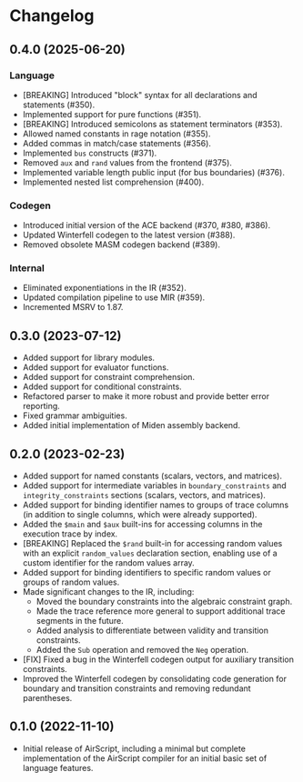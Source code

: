 # Changelog

## 0.4.0 (2025-06-20)

### Language

- [BREAKING] Introduced "block" syntax for all declarations and statements (#350).
- Implemented support for pure functions (#351).
- [BREAKING] Introduced semicolons as statement terminators (#353).
- Allowed named constants in rage notation (#355).
- Added commas in match/case statements (#356).
- Implemented `bus` constructs (#371).
- Removed `aux` and `rand` values from the frontend (#375).
- Implemented variable length public input (for bus boundaries) (#376).
- Implemented nested list comprehension (#400).

### Codegen

- Introduced initial version of the ACE backend (#370, #380, #386).
- Updated Winterfell codegen to the latest version (#388).
- Removed obsolete MASM codegen backend (#389).

### Internal

- Eliminated exponentiations in the IR (#352).
- Updated compilation pipeline to use MIR (#359).
- Incremented MSRV to 1.87.

## 0.3.0 (2023-07-12)

- Added support for library modules.
- Added support for evaluator functions.
- Added support for constraint comprehension.
- Added support for conditional constraints.
- Refactored parser to make it more robust and provide better error reporting.
- Fixed grammar ambiguities.
- Added initial implementation of Miden assembly backend.

## 0.2.0 (2023-02-23)

- Added support for named constants (scalars, vectors, and matrices).
- Added support for intermediate variables in `boundary_constraints` and `integrity_constraints` sections (scalars, vectors, and matrices).
- Added support for binding identifier names to groups of trace columns (in addition to single columns, which were already supported).
- Added the `$main` and `$aux` built-ins for accessing columns in the execution trace by index.
- [BREAKING] Replaced the `$rand` built-in for accessing random values with an explicit `random_values` declaration section, enabling use of a custom identifier for the random values array.
- Added support for binding identifiers to specific random values or groups of random values.
- Made significant changes to the IR, including:
  - Moved the boundary constraints into the algebraic constraint graph.
  - Made the trace reference more general to support additional trace segments in the future.
  - Added analysis to differentiate between validity and transition constraints.
  - Added the `Sub` operation and removed the `Neg` operation.
- [FIX] Fixed a bug in the Winterfell codegen output for auxiliary transition constraints.
- Improved the Winterfell codegen by consolidating code generation for boundary and transition constraints and removing redundant parentheses.

## 0.1.0 (2022-11-10)

- Initial release of AirScript, including a minimal but complete implementation of the AirScript compiler for an initial basic set of language features.
